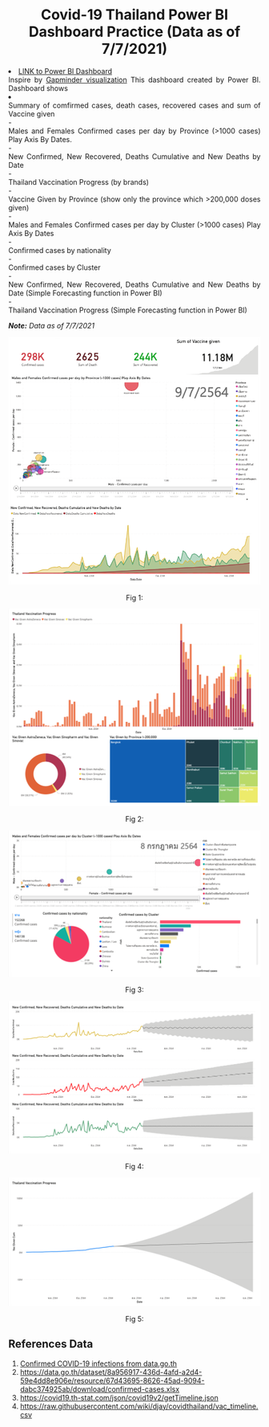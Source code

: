 <h1 align="center" id="Covid-19 Thailand Power BI Dashboard">Covid-19 Thailand Power BI Dashboard Practice (Data as of 7/7/2021)</h1> 

<li>
<a href="https://app.powerbi.com/view?r=eyJrIjoiMDU2YTQ0MTQtMTViMy00NjI5LThlMDctZGRiZDZmZTU2ZDkzIiwidCI6ImZkMjA2NzE1LTc1MDktNGFlNS05Yjk2LTc2YmI5Nzg4NmE4NCIsImMiOjEwfQ%3D%3D">LINK to Power BI Dashboard</a>
</li>

<div align="justify">Inspire by <a href="https://www.gapminder.org/tools/#$chart-type=bubbles&url=v1">Gapminder visualization</a>
This dashboard created by Power BI. Dashboard shows </div>  
<li><div align="justify"> Summary of comfirmed cases, death cases, recovered cases and sum of Vaccine given</div></li>
- <div align="justify"> Males and Females Confirmed cases per day by Province (>1000 cases) Play Axis By Dates.</div>
- <div align="justify"> New Confirmed, New Recovered, Deaths Cumulative and New Deaths by Date</div>
- <div align="justify"> Thailand Vaccination Progress (by brands)</div>
- <div align="justify"> Vaccine Given by Province (show only the province which >200,000 doses given)</div>
- <div align="justify"> Males and Females Confirmed cases per day by Cluster (>1000 cases) Play Axis By Dates</div>
- <div align="justify"> Confirmed cases by nationality</div>
- <div align="justify"> Confirmed cases by Cluster</div>
- <div align="justify"> New Confirmed, New Recovered, Deaths Cumulative and New Deaths by Date (Simple Forecasting function in Power BI)</div>
- <div align="justify"> Thailand Vaccination Progress (Simple Forecasting function in Power BI)</div>

<i><b>Note:</b> Data as of 7/7/2021</i>

![docs](img/1.png)
<p align="center">Fig 1:</p>

![docs](img/3.png)
<p align="center">Fig 2:</p>

![docs](img/4.png)
<p align="center">Fig 3:</p>

![docs](img/5.png)
<p align="center">Fig 4:</p>

![docs](img/6.png)
<p align="center">Fig 5:</p>

<h2 id="References Data">References Data</h2>
<ol>

<li>
<a href="https://data.go.th/dataset/covid-19-daily">Confirmed COVID-19 infections from data.go.th</a>
</li>

<li>
<a href="https://data.go.th/dataset/8a956917-436d-4afd-a2d4-59e4dd8e906e/resource/67d43695-8626-45ad-9094-dabc374925ab/download/confirmed-cases.xlsx">https://data.go.th/dataset/8a956917-436d-4afd-a2d4-59e4dd8e906e/resource/67d43695-8626-45ad-9094-dabc374925ab/download/confirmed-cases.xlsx</a>
</li>

<li>
<a href="https://covid19.th-stat.com/json/covid19v2/getTimeline.json">https://covid19.th-stat.com/json/covid19v2/getTimeline.json</a>
</li>

<li>
<a href="https://raw.githubusercontent.com/wiki/djay/covidthailand/vac_timeline.csv">https://raw.githubusercontent.com/wiki/djay/covidthailand/vac_timeline.csv</a>
</li>


</ol>
